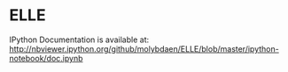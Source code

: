 # ELLE

IPython Documentation is available at:
http://nbviewer.ipython.org/github/molybdaen/ELLE/blob/master/ipython-notebook/doc.ipynb
